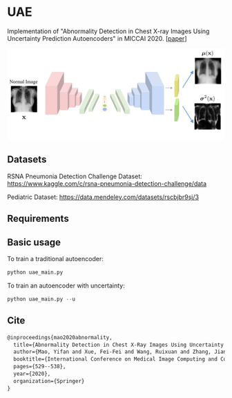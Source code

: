 # UAE
Implementation of "Abnormality Detection in Chest X-ray Images Using Uncertainty Prediction Autoencoders" in MICCAI 2020. 
 \[[paper](https://link.springer.com/chapter/10.1007/978-3-030-59725-2_51)\]

![model](./etc/fig_model.png)

## Datasets
RSNA Pneumonia Detection Challenge Dataset: https://www.kaggle.com/c/rsna-pneumonia-detection-challenge/data

Pediatric Dataset: https://data.mendeley.com/datasets/rscbjbr9sj/3
## Requirements

## Basic usage
To train a traditional autoencoder:
```python
python uae_main.py
```
To train an autoencoder with uncertainty:
```python
python uae_main.py --u
```
## Cite
```latex
@inproceedings{mao2020abnormality,
  title={Abnormality Detection in Chest X-Ray Images Using Uncertainty Prediction Autoencoders},
  author={Mao, Yifan and Xue, Fei-Fei and Wang, Ruixuan and Zhang, Jianguo and Zheng, Wei-Shi and Liu, Hongmei},
  booktitle={International Conference on Medical Image Computing and Computer-Assisted Intervention},
  pages={529--538},
  year={2020},
  organization={Springer}
}
```
